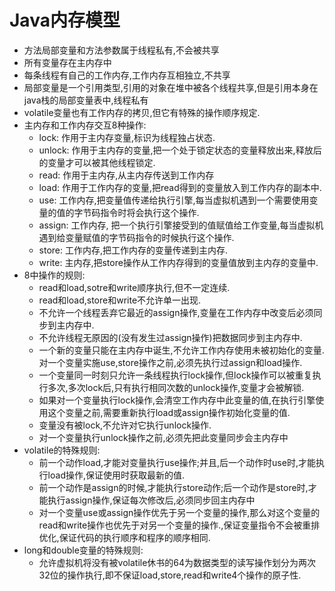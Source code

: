 Java内存模型
===
* 方法局部变量和方法参数属于线程私有,不会被共享
* 所有变量存在主内存中
* 每条线程有自己的工作内存,工作内存互相独立,不共享
* 局部变量是一个引用类型,引用的对象在堆中被各个线程共享,但是引用本身在java栈的局部变量表中,线程私有
* volatile变量也有工作内存的拷贝,但它有特殊的操作顺序规定.
* 主内存和工作内存交互8种操作:
    * lock: 作用于主内存变量,标识为线程独占状态.
    * unlock: 作用于主内存的变量,把一个处于锁定状态的变量释放出来,释放后的变量才可以被其他线程锁定.
    * read: 作用于主内存,从主内存传送到工作内存
    * load: 作用于工作内存的变量,把read得到的变量放入到工作内存的副本中.
    * use: 工作内存,把变量值传递给执行引擎,每当虚拟机遇到一个需要使用变量的值的字节码指令时将会执行这个操作.
    * assign: 工作内存, 把一个执行引擎接受到的值赋值给工作变量,每当虚拟机遇到给变量赋值的字节码指令的时候执行这个操作.
    * store: 工作内存,把工作内存的变量传递到主内存.
    * write: 主内存,把store操作从工作内存得到的变量值放到主内存的变量中.
* 8中操作的规则:
    * read和load,sotre和write顺序执行,但不一定连续.
    * read和load,store和write不允许单一出现.
    * 不允许一个线程丢弃它最近的assign操作,变量在工作内存中改变后必须同步到主内存中.
    * 不允许线程无原因的(没有发生过assign操作)把数据同步到主内存中.
    * 一个新的变量只能在主内存中诞生,不允许工作内存使用未被初始化的变量.对一个变量实施use,store操作之前,必须先执行过assign和load操作.
    * 一个变量同一时刻只允许一条线程执行lock操作,但lock操作可以被重复执行多次,多次lock后,只有执行相同次数的unlock操作,变量才会被解锁.
    * 如果对一个变量执行lock操作,会清空工作内存中此变量的值,在执行引擎使用这个变量之前,需要重新执行load或assign操作初始化变量的值.
    * 变量没有被lock,不允许对它执行unlock操作.
    * 对一个变量执行unlock操作之前,必须先把此变量同步会主内存中
* volatile的特殊规则:
    * 前一个动作load,才能对变量执行use操作;并且,后一个动作时use时,才能执行load操作,保证使用时获取最新的值.
    * 前一个动作是assign的时候,才能执行store动作;后一个动作是store时,才能执行assign操作,保证每次修改后,必须同步回主内存中
    * 对一个变量use或assign操作优先于另一个变量的操作,那么对这个变量的read和write操作也优先于对另一个变量的操作.,保证变量指令不会被重排优化,保证代码的执行顺序和程序的顺序相同.
* long和double变量的特殊规则:
    * 允许虚拟机将没有被volatile休书的64为数据类型的读写操作划分为两次32位的操作执行,即不保证load,store,read和write4个操作的原子性.